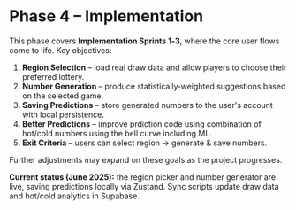 # Phase 4 – Implementation

This phase covers **Implementation Sprints 1‑3**, where the core user flows come to life. Key objectives:

1. **Region Selection** – load real draw data and allow players to choose their preferred lottery.
2. **Number Generation** – produce statistically‑weighted suggestions based on the selected game.
3. **Saving Predictions** – store generated numbers to the user's account with local persistence.
4. **Better Predictions** – improve prdiction code using combination of hot/cold numbers using the bell curve including ML.
5. **Exit Criteria** – users can select region → generate & save numbers.

Further adjustments may expand on these goals as the project progresses.

**Current status (June 2025):** the region picker and number generator are live,
saving predictions locally via Zustand. Sync scripts update draw data and hot/cold analytics in Supabase.
